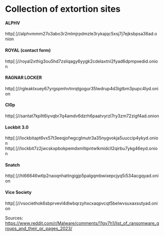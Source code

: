 # Collection of extortion sites

#### ALPHV  
http[:]//alphvmmm27o3abo3r2mlmjrpdmzle3rykajqc5xsj7j7ejksbpsa36ad.onion 

#### ROYAL (contact form)  
http[:]//royal2xthig3ou5hd7zsliqagy6yygk2cdelaxtni2fyad6dpmpxedid.onion  

#### RAGNAR LOCKER  
http[:]//rgleaktxuey67yrgspmhvtnrqtgogur35lwdrup4d3igtbm3pupc4lyd.onion  

#### Cl0p  
http[:]//santat7kpllt6iyvqbr7q4amdv6dzrh6paatvyrzl7ry3zm72zigf4ad.onion  

#### Lockbit 3.0  
http[:]//lockbitapt6vx57t3eeqjofwgcglmutr3a35nygvokja5uuccip4ykyd.onion
http[:]//lockbit7z2jwcskxpbokpemdxmltipntwlkmidcll2qirbu7ykg46eyd.onion

#### Snatch  
http[:]//hl66646wtlp2naoqnhattngigjp5palgqmbwixepcjyq5i534acgqyad.onion

#### Vice Society  
http[:]//vsociethok6sbprvevl4dlwbqrzyhxcxaqpvcqt5belwvsuxaxsutyad.onion

Sources:  
https://www.reddit.com/r/Malware/comments/11gy7h1/list_of_ransomware_groups_and_their_pr_pages_2023/  

